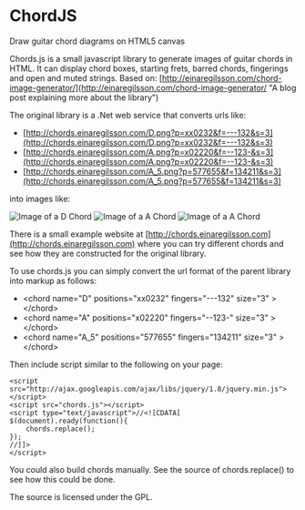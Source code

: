ChordJS
=======

Draw guitar chord diagrams on HTML5 canvas

Chords.js is a small javascript library to generate images of guitar chords in HTML. It can display chord boxes, starting frets, barred chords, fingerings and open and muted strings. Based on: [http://einaregilsson.com/chord-image-generator/](http://einaregilsson.com/chord-image-generator/ "A blog post explaining more about the library")

The original library is a .Net web service that converts urls like:

* [http://chords.einaregilsson.com/D.png?p=xx0232&f=---132&s=3](http://chords.einaregilsson.com/D.png?p=xx0232&f=---132&s=3)
* [http://chords.einaregilsson.com/A.png?p=x02220&f=--123-&s=3](http://chords.einaregilsson.com/A.png?p=x02220&f=--123-&s=3)
* [http://chords.einaregilsson.com/A_5.png?p=577655&f=134211&s=3](http://chords.einaregilsson.com/A_5.png?p=577655&f=134211&s=3)

into images like:

![Image of a D Chord](http://chords.einaregilsson.com/D.png?p=xx0232&f=---132&s=3 "D Chord")
![Image of a A Chord](http://chords.einaregilsson.com/A.png?p=x02220&f=--123-&s=3 "A Chord")
![Image of a A Chord](http://chords.einaregilsson.com/A_5.png?p=577655&f=134211&s=3 "A bar Chord")

There is a small example website at [http://chords.einaregilsson.com](http://chords.einaregilsson.com) where you can try different chords and see how they are constructed for the original library. 

To use chords.js you can simply convert the url format of the parent library into markup as follows:

* &lt;chord name="D" positions="xx0232" fingers="---132" size="3" &gt;&lt;/chord&gt;
* &lt;chord name="A" positions="x02220" fingers="--123-" size="3" &gt;&lt;/chord&gt;
* &lt;chord name="A_5" positions="577655" fingers="134211" size="3" &gt;&lt;/chord&gt;

Then include script similar to the following on your page:

    <script src="http://ajax.googleapis.com/ajax/libs/jquery/1.8/jquery.min.js"></script>
    <script src="chords.js"></script>
    <script type="text/javascript">//<![CDATA[
    $(document).ready(function(){
        chords.replace();
    });
    //]]>
    </script>

You could also build chords manually. See the source of chords.replace() to see how this could be done.

The source is licensed under the GPL. 
